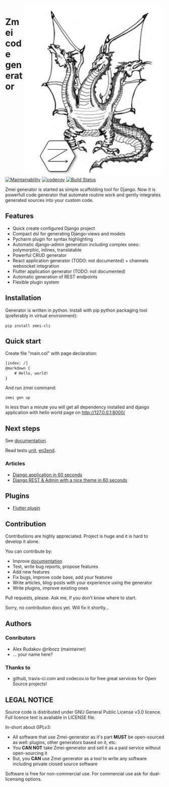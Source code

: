 <img align="right" src="logo.png">

# Zmei code generator

[![Maintainability](https://api.codeclimate.com/v1/badges/38ef9b69c0a0927285a2/maintainability)](https://codeclimate.com/github/zmei-framework/generator/maintainability)
[![codecov](https://codecov.io/gh/zmei-framework/generator/branch/master/graph/badge.svg)](https://codecov.io/gh/zmei-framework/generator)
[![Build Status](https://travis-ci.org/zmei-framework/generator.svg?branch=master)](https://travis-ci.org/zmei-framework/generator)


Zmei generator is started as simple scaffolding tool for Django. Now it is powerfull
code generator that automate routine work and gently integrates generated sources into your custom code.

## Features

- Quick create configured Django project
- Compact dsl for generating Django-views and models
- Pycharm plugin for syntax highlighting
- Automatic django-admin generation including complex ones: polymorphic, inlines, translatable
- Powerful CRUD generator
- React application generator (TODO: not documented) + channels websocket integration
- Flutter application generator (TODO: not documented)
- Automatic generation of REST endpoints
- Flexible plugin system

## Installation 

Generator is written in python. Install with pip python packaging tool (preferably in virtual environment):

`pip install zmei-cli`
 
## Quick start

Create file "main.col" with page declaration:

    [index: /]
    @markdown {
        # Hello, world!
    }
 
And run zmei command:
 
    zmei gen up
    
In less than a minute you will get all dependency installed and django application
with hello world page on http://127.0.0.1:8000/

## Next steps

See [documentation](https://zmei-framework.com/generator/).

Read tests [unit](https://github.com/zmei-framework/generator/tree/master/tests/unit),
[en2end](https://github.com/zmei-framework/generator/tree/master/tests/end2end).


### Articles

- [Django application in 60 seconds](https://zmei-framework.com/generator/blog/0_Zmei_quick_start.html) 
- [Django REST & Admin with a nice theme in 60 seconds](https://zmei-framework.com/generator/blog/1_Zmei_quick_start_2.html#sec-2)

## Plugins

- [Flutter plugin](https://github.com/zmei-framework/zmei-gen-flutter)
    
## Contribution

Contributions are highly appreciated. Project is huge and it is hard to develop it alone.

You can contribute by:
- Improve [documentation](https://github.com/zmei-framework/generator/tree/master/docs)
- Test, write bug reports, propose features
- Add new features
- Fix bugs, improve code base, add your features
- Write articles, blog-posts with your experience using the generator
- Write plugins, improve existing ones

Pull requests, please. Ask me, if you don't know where to start.

Sorry, no contribution docs yet. Will fix it shortly...

## Authors

### Conributors

- Alex Rudakov @ribozz (maintainer)
- ... your name here?

### Thanks to

- github, travis-ci.com and codecov.io for free great services for Open Source projects!

## LEGAL NOTICE

Source code is distributed under GNU General Public License v3.0 licence. Full licence text is available in LICENSE file.

In-short about GPLv3:
- All software that use Zmei-generator as it's part **MUST** be open-sourced as well: plugins, other generators
 based on it, etc.
- You **CAN NOT** take Zmei-generator and sell it as a paid service without open-sourcing it
- But, you **CAN** use Zmei generator as a tool to write any software including private closed source software
 

Software is free for non-commercial use. For commercial use ask for dual-licensing options. 
